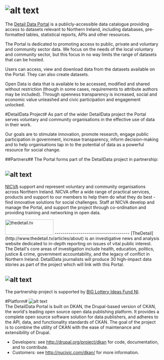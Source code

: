 ![alt text](https://cloud.githubusercontent.com/assets/10833378/7916574/a778e782-087c-11e5-8cf1-d88c360ea121.png)  
======================================================
The [Detail Data Portal](http://data.nicva.org) is a publicly-accessible data catalogue providing access to datasets relevant to Northern Ireland, including databases, pre-formatted tables, statistical reports, APIs and other resources.

The Portal is dedicated to promoting access to public, private and voluntary and community sector data. We focus on the needs of the local voluntary and community sector, but this focus in no way limits the range of datasets that can be hosted.

Users can access, view and download data from the datasets available on the Portal. They can also create datasets.

Open Data is data that is available to be accessed, modified and shared without restriction (though in some cases, requirements to attribute authors may be included). Through openness transparency is increased, social and economic value unleashed and civic participation and engagement unlocked.

#DetailData Project#
As part of the wider DetailData project the Portal serves voluntary and community organisations in the effective use of data in their work.  

Our goals are to stimulate innovation, promote research, engage public participation in government, increase transparency, inform decision-making and to help organisations tap in to the potential of data as a powerful resource for social change.

##Partners##
The Portal forms part of the DetailData project in partnership:  

![alt text](http://www.nicva.org/sites/all/themes/theme/images/nicva_logo.png)  
---------------------------------
[NICVA](http://www.nicva.org/about-us) support and represent voluntary and community organisations across Northern Ireland. NICVA offer a wide range of practical services, products and support to our members to help them do what they do best - find innovative solutions for social challenges. Staff at NICVA develop and manage the Portal, and support the project through co-ordination and providing training and networking in open data.    

<img src="http://www.thedetail.tv/system/production/uploads/hero_asset/upload/949/hero_color_detail.jpg" alt="thedetail.tv" height="50" width="158">  
--------------------------------------
[TheDetail](http://www.thedetail.tv/articles/about) is an investigative news and analysis website dedicated to in-depth reporting on issues of vital public interest. The Detail's core areas of investigation include health, education, politics, justice & crime, government accountability, and the legacy of conflict in Northern Ireland. DetailData journalists will produce 30 high-impact data stories as part of the project which will link with this Portal.   

![alt text](https://www.biglotteryfund.org.uk/global-content/programmes/northern-ireland/-/media/13E816E467914FC4908DC494727F9989.ashx%20BIG%20Lottery%20Fund%20NI)
-------------------------------------------
The partnership project is supported by [BIG Lottery Ideas Fund NI](https://www.biglotteryfund.org.uk/funding/search-past-grants/project-details?appid=276676).  

#Platform#
![alt text](http://dev-nicva-dkan.pantheon.io/profiles/dkan/themes/contrib/nuboot_radix/logo.png)  
The DetailData Portal is built on DKAN, the Drupal-based version of CKAN, the world's leading open source open data publishing platform. It provides a complete open source software solution for data publishers, and adheres to the API, data, and functionality standards of CKAN. The goal of the project is to combine the utility of CKAN with the ease of maintenance and extensibility of Drupal.

+ Developers: see http://drupal.org/project/dkan for code, documentation, and to contribute.
+ Customers: see http://nucivic.com/dkan/ for more information.
